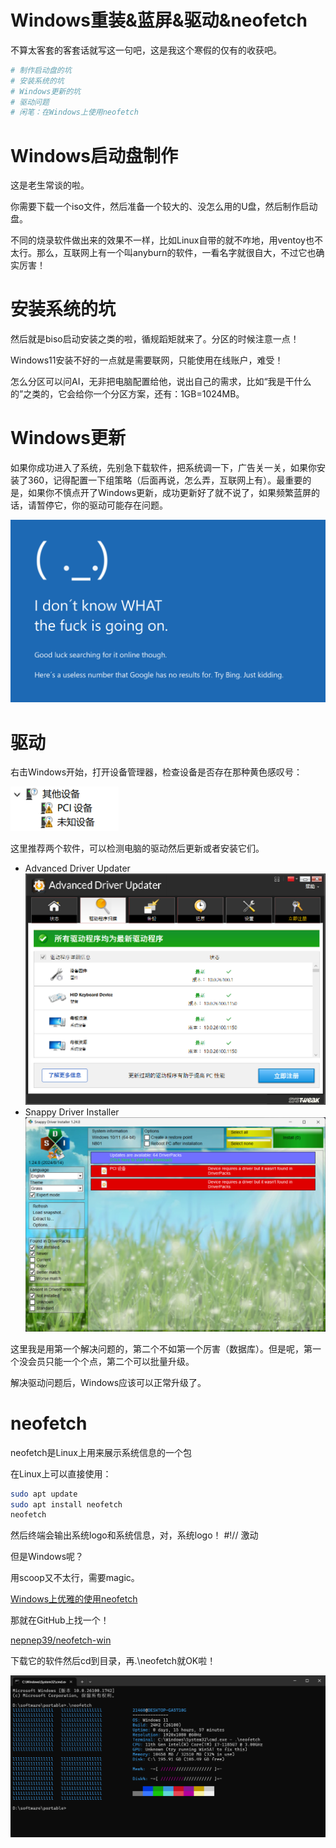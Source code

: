# Windows重装&蓝屏&驱动&neofetch

不算太客套的客套话就写这一句吧，这是我这个寒假的仅有的收获吧。

~~~bash
# 制作启动盘的坑
# 安装系统的坑
# Windows更新的坑
# 驱动问题
# 闲笔：在Windows上使用neofetch
~~~

# Windows启动盘制作
这是老生常谈的啦。

你需要下载一个iso文件，然后准备一个较大的、没怎么用的U盘，然后制作启动盘。

不同的烧录软件做出来的效果不一样，比如Linux自带的就不咋地，用ventoy也不太行。那么，互联网上有一个叫anyburn的软件，一看名字就很自大，不过它也确实厉害！


# 安装系统的坑

然后就是biso启动安装之类的啦，循规蹈矩就来了。分区的时候注意一点！

Windows11安装不好的一点就是需要联网，只能使用在线账户，难受！

怎么分区可以问AI，无非把电脑配置给他，说出自己的需求，比如“我是干什么的”之类的，它会给你一个分区方案，还有：1GB=1024MB。

# Windows更新

如果你成功进入了系统，先别急下载软件，把系统调一下，广告关一关，如果你安装了360，记得配置一下组策略（后面再说，怎么弄，互联网上有）。最重要的是，如果你不慎点开了Windows更新，成功更新好了就不说了，如果频繁蓝屏的话，请暂停它，你的驱动可能存在问题。

![alt text](image.png)

# 驱动

右击Windows开始，打开设备管理器，检查设备是否存在那种黄色感叹号：

![alt text](image-1.png)

这里推荐两个软件，可以检测电脑的驱动然后更新或者安装它们。

- Advanced Driver Updater
    ![alt text](image-3.png)
- Snappy Driver Installer
    ![alt text](image-2.png)

这里我是用第一个解决问题的，第二个不如第一个厉害（数据库）。但是呢，第一个没会员只能一个个点，第二个可以批量升级。

解决驱动问题后，Windows应该可以正常升级了。

# neofetch

neofetch是Linux上用来展示系统信息的一个包

在Linux上可以直接使用：
~~~bash
sudo apt update
sudo apt install neofetch
neofetch
~~~
然后终端会输出系统logo和系统信息，对，系统logo！ #!// 激动

但是Windows呢？

用scoop又不太行，需要magic。

[Windows上优雅的使用neofetch](https://www.cnblogs.com/yejiuluo/articles/18271907)

那就在GitHub上找一个！

[nepnep39/neofetch-win](https://github.com/nepnep39/neofetch-win)

下载它的软件然后cd到目录，再.\neofetch就OK啦！

![alt text](image-4.png)